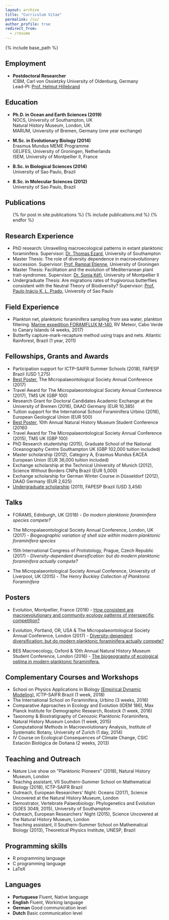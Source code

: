 ```yaml
---
layout: archive
title: "Curriculum Vitae"
permalink: /cv/
author_profile: true
redirect_from:
  - /resume
---
```


{% include base_path %}

## Employment

* __Postdoctoral Researcher__  
ICBM, Carl von Ossietzky University of Oldenburg, Germany  
Lead-PI: [Prof. Helmut Hillebrand](https://uol.de/icbm/planktologie/)


## Education

* __Ph.D. in Ocean and Earth Sciences (2019)__  
NOCS, University of Southampton, UK  
Natural History Museum, London, UK   
MARUM, University of Bremen, Germany (one year exchange) 

* __M.Sc. in Evolutionary Biology (2014)__  
Erasmus Mundus MEME Programme  
GELIFES, University of Groningen, Netherlands  
ISEM, University of Montpellier II, France  

* __B.Sc. in Biological Sciences (2014)__  
University of Sao Paulo, Brazil  

* __B.Sc. in Molecular Sciences (2012)__  
University of Sao Paulo, Brazil  


## Publications
  <ul>{% for post in site.publications %}
    {% include publications.md %}
  {% endfor %}</ul>
  

## Research Experience

* PhD research: Unravelling macroecological patterns in extant planktonic foraminifera. Supervisor: [Dr. Thomas Ezard](https://www.southampton.ac.uk/oes/about/staff/te1e12.page), University of Southampton  
* Master Thesis: The role of diversity dependence in macroevolutionary succession. Supervisor: [Prof. Rampal Etienne](https://www.rug.nl/research/gelifes/tres/_etienne/research), University of Groningen  
* Master Thesis: Facilitation and the evolution of Mediterranean plant trait-syndromes. Supervisor: [Dr. Sonia Kéfi](http://sonia.kefi.fr), University of Montpellier II  
* Undergraduate Thesis: Are migrations rates of frugivorous butterflies consistent with the Neutral Theory of Biodiversity? Supervisor: [Prof. Paulo Inácio K. L. Prado](http://ecologia.ib.usp.br/let/doku.php?id=engl:prado:start), University of Sao Paulo  

  
## Field Experience

* Plankton net, planktonic foraminifera sampling from sea water, plankton filtering. [Marine expedition FORAMFLUX M-140](https://www.nioz.nl/en/blog/dust/m140), RV Meteor, Cabo Verde to Canary Islands (4 weeks, 2017)  
* Butterfly capture-mark-recapture method using traps and nets. Atlantic Rainforest, Brazil (1 year, 2011)  


## Fellowships, Grants and Awards

* Participation support for ICTP-SAIFR Summer Schools (2018), FAPESP Brazil (USD 1,275)  
* [Best Poster](https://doi.org/10.6084/m9.figshare.5113177.v4), The Micropalaeontological Society Annual Conference (2017)  
* Travel Award for The Micropalaeontological Society Annual Conference (2017), TMS UK (GBP 100)  
* Research Grant for Doctoral Candidates Academic Exchange at the University of Bremen (2016), DAAD Germany (EUR 10,385)  
* Tuition support for the International School Foraminifera Urbino (2016), European Geological Union (EUR 500)  
* [Best Poster](https://doi.org/10.6084/m9.figshare.5649352.v3), 10th Annual Natural History Museum Student Conference (20160  
* Travel Award for The Micropalaeontological Society Annual Conference (2015), TMS UK (GBP 100)  
* PhD Research studentship (2015), Graduate School of the National Oceanography Centre Southampton UK (GBP 102,000 tuition included)  
* Master scholarship (2012), Category A, Erasmus Mundus EACEA European Union (EUR 36,000 tuition included)  
* Exchange scholarship at the Technical University of Munich (2012), Science Without Borders CNPq Brazil (EUR 5,000)  
* Exchange scholarship for German Winter Course in Düsseldorf (2012), DAAD Germany (EUR 2,625)  
* [Undergraduate scholarship](https://bv.fapesp.br/en/bolsas/116349/migration-rates-of-frugivory-butterflies-are-consistent-with-the-neutral-theory-of-biodiversity/) (2011), FAPESP Brazil (USD 3,456)  

  
## Talks

* FORAMS, Edinburgh, UK (2018) - _Do modern planktonic foraminifera species compete?_ 

* The Micropalaeontological Society Annual Conference, London, UK (2017) - _Biogeographic variation of shell size within modern planktonic foraminifera species_

* 15th International Congress of Protistology, Prague, Czech Republic (2017) - _Diversity-dependent diversification: but do modern planktonic foraminifera actually compete?_

* The Micropalaeontological Society Annual Conference, University of Liverpool, UK (2015) - _The Henry Buckley Collection of Planktonic Foraminifera_

## Posters

* Evolution, Montpellier, France (2018) - [How consistent are macroevolutionary and community ecology patterns of interspecific competition?](https://doi.org/10.6084/m9.figshare.7285337.v1)  

* Evolution, Portland, OR, USA  & The Micropalaeontological Society Annual Conference, London (2017) - [Diversity-dependent diversification: but do modern planktonic foraminifera actually compete?](https://doi.org/10.6084/m9.figshare.5113177.v4)  

* BES Macroecology, Oxford & 10th Annual Natural History Museum Student Conference, London (2016) - [The biogeography of ecological optima in modern planktonic foraminifera.](https://doi.org/10.6084/m9.figshare.5649352.v3)


## Complementary Courses and Workshops  

* School on Physics Applications in Biology [(Empirical Dynamic Modeling)](https://mathbio.github.io/edmTutorials/), ICTP-SAIFR Brazil (1 week, 2018)  
* The International School on Foraminifera, Urbino (3 weeks, 2016)  
* Comparative Approaches in Ecology and Evolution (IDEM 186), Max Planck Institute for Demographic Research, Rostock (1 week, 2016)  
* Taxonomy & Biostratigraphy of Cenozoic Planktonic Foraminifera,  Natural History Museum London (1 week, 2015)  
* Computational Methods in Macroevolutionary Analysis, Institute of Systematic Botany, University of Zurich (1 day, 2014)  
* IV Course on Ecological Consequences of Climate Change, CSIC Estación Biológica de Doñana (2 weeks, 2013)  


## Teaching and Outreach

* Nature Live show on "Planktonic Pioneers" (2018), Natural History Museum, London  
* Teaching assistant, VII Southern-Summer School on Mathematical Biology (2018), ICTP-SAIFR Brazil  
* Outreach, European Researchers' Night: Oceans (2017), Science Uncovered at the Natural History Museum, London  
* Demostrator, Vertebrate Palaeobiology: Phylogenetics and Evolution (SOES 3049, 2015), University of Southampton  
* Outreach, European Researchers' Night (2015), Science Uncovered at the Natural History Museum, London  
* Teaching assistant, II Southern-Summer School on Mathematical Biology (2013), Theoretical Physics Institute, UNESP, Brazil  



## Programming skills

* R programming language  
* C programming language  
* LaTeX


## Languages

* __Portuguese__ 	Fluent, Native language  
* __English__		Fluent, Working language  
* __German__		Good communication level  
* __Dutch__		Basic communication level  
